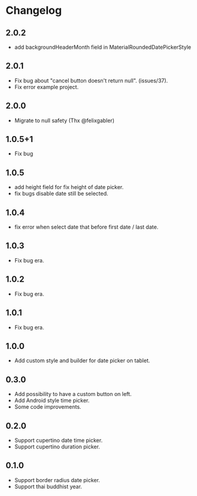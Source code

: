 # Changelog
## 2.0.2
* add backgroundHeaderMonth field in MaterialRoundedDatePickerStyle

## 2.0.1
* Fix bug about "cancel button doesn't return null". (issues/37).
* Fix error example project.

## 2.0.0
* Migrate to null safety (Thx @felixgabler)

## 1.0.5+1
* Fix bug

## 1.0.5
* add height field for fix height of date picker.
* fix bugs disable date still be selected.

## 1.0.4
* fix error when select date that before first date / last date.

## 1.0.3
* Fix bug era.

## 1.0.2
* Fix bug era.

## 1.0.1
* Fix bug era.

## 1.0.0
* Add custom style and builder for date picker on tablet.

## 0.3.0

* Add possibility to have a custom button on left.
* Add Android style time picker.
* Some code improvements.

## 0.2.0

* Support cupertino date time picker.
* Support cupertino duration picker.

## 0.1.0

* Support border radius date picker.
* Support thai buddhist year.
